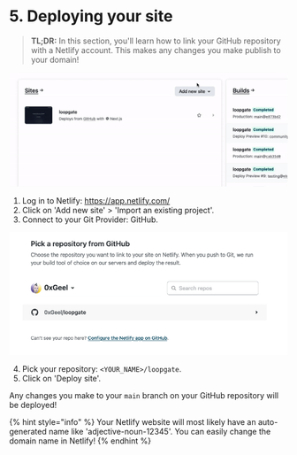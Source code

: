 # 5. Deploying your site

> **TL;DR:** In this section, you'll learn how to link your GitHub repository with a Netlify account. This makes any changes you make publish to your domain!

!['Pushing' new changes to GitHub using VS Code](../../public/images/docs/netlify-import-project.gif)

1. Log in to Netlify: https://app.netlify.com/
2. Click on 'Add new site' > 'Import an existing project'.
3. Connect to your Git Provider: GitHub.

![Picking the right GitHub repository](../../public/images/docs/netlify-choose-repo.png)

4. Pick your repository: `<YOUR_NAME>/loopgate`.
5. Click on 'Deploy site'.

Any changes you make to your `main` branch on your GitHub repository will be deployed!

{% hint style="info" %}
Your Netlify website will most likely have an auto-generated name like 'adjective-noun-12345'. You can easily change the domain name in Netlify!
{% endhint %}
